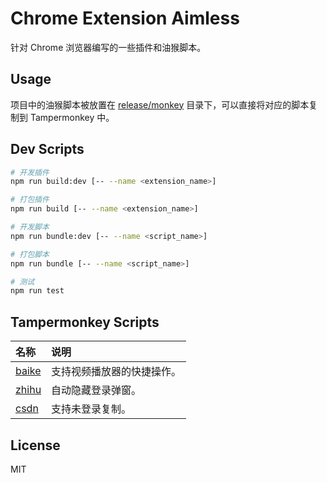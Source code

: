 # Chrome Extension Aimless

针对 Chrome 浏览器编写的一些插件和油猴脚本。

## Usage

项目中的油猴脚本被放置在 [release/monkey](./release/monkey) 目录下，可以直接将对应的脚本复制到 Tampermonkey 中。

## Dev Scripts

```bash
# 开发插件
npm run build:dev [-- --name <extension_name>]

# 打包插件
npm run build [-- --name <extension_name>]

# 开发脚本
npm run bundle:dev [-- --name <script_name>]

# 打包脚本
npm run bundle [-- --name <script_name>]

# 测试
npm run test
```

## Tampermonkey Scripts

| 名称                         | 说明                       |
| :--------------------------- | :------------------------- |
| [baike](./src/monkey/baike/) | 支持视频播放器的快捷操作。 |
| [zhihu](./src/monkey/zhihu/) | 自动隐藏登录弹窗。         |
| [csdn](./src/monkey/csdn/)   | 支持未登录复制。           |

## License

MIT
